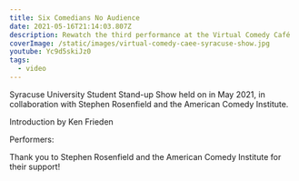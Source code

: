 ```yaml
---
title: Six Comedians No Audience
date: 2021-05-16T21:14:03.807Z
description: Rewatch the third performance at the Virtual Comedy Café
coverImage: /static/images/virtual-comedy-caee-syracuse-show.jpg
youtube: Yc9d5skiJz0
tags:
  - video
---
```

Syracuse University Student Stand-up Show held on in May 2021, in collaboration with Stephen Rosenfield and the American Comedy Institute.  

Introduction by Ken Frieden  

Performers:

Thank you to Stephen Rosenfield and the American Comedy Institute for their support!  
